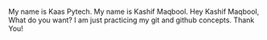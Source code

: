 My name is Kaas Pytech.
My name is Kashif Maqbool.
Hey Kashif Maqbool, What do you want?
I am just practicing my git and github concepts.
Thank You!
